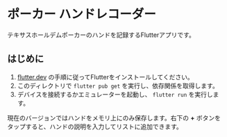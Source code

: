 # ポーカー ハンドレコーダー

テキサスホールデムポーカーのハンドを記録するFlutterアプリです。

## はじめに

1. [flutter.dev](https://flutter.dev/docs/get-started/install) の手順に従ってFlutterをインストールしてください。
2. このディレクトリで `flutter pub get` を実行し、依存関係を取得します。
3. デバイスを接続するかエミュレーターを起動し、 `flutter run` を実行します。

現在のバージョンではハンドをメモリ上にのみ保存します。右下の **+** ボタンをタップすると、ハンドの説明を入力してリストに追加できます。
